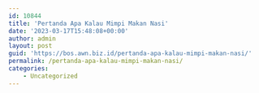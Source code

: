 ```yaml
---
id: 10844
title: 'Pertanda Apa Kalau Mimpi Makan Nasi'
date: '2023-03-17T15:48:08+00:00'
author: admin
layout: post
guid: 'https://bos.awn.biz.id/pertanda-apa-kalau-mimpi-makan-nasi/'
permalink: /pertanda-apa-kalau-mimpi-makan-nasi/
categories:
    - Uncategorized
---
```


